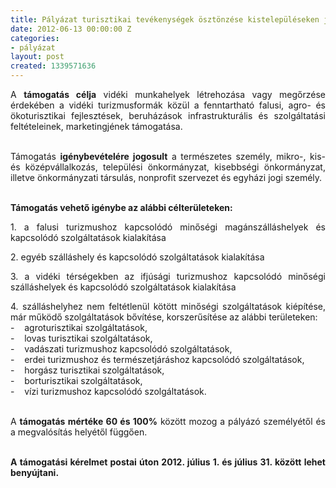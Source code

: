 ```yaml
---
title: Pályázat turisztikai tevékenységek ösztönzése kistelepüléseken júliusban!
date: 2012-06-13 00:00:00 Z
categories:
- pályázat
layout: post
created: 1339571636
---
```


<p style="text-align: justify;">A <strong>támogatás célja</strong> vidéki munkahelyek létrehozása vagy megőrzése érdekében a vidéki turizmusformák közül a fenntartható falusi, agro- és ökoturisztikai fejlesztések, beruházások infrastrukturális és szolgáltatási feltételeinek, marketingjének támogatása.</p><p style="text-align: justify;"><br>Támogatás <strong>igénybevételére jogosult</strong> a természetes személy, mikro-, kis- és középvállalkozás, települési önkormányzat, kisebbségi önkormányzat, illetve önkormányzati társulás, nonprofit szervezet és egyházi jogi személy.</p><p style="text-align: justify;"><br><strong>Támogatás vehető igénybe az alábbi célterületeken:</strong></p><p style="text-align: justify;">1. a falusi turizmushoz kapcsolódó minőségi magánszálláshelyek és kapcsolódó szolgáltatások kialakítása</p><p style="text-align: justify;">2. egyéb szálláshely és kapcsolódó szolgáltatások kialakítása</p><p style="text-align: justify;">3. a vidéki térségekben az ifjúsági turizmushoz kapcsolódó minőségi szálláshelyek és kapcsolódó szolgáltatások kialakítása</p><p style="text-align: justify;">4. szálláshelyhez nem feltétlenül kötött minőségi szolgáltatások kiépítése, már működő szolgáltatások bővítése, korszerűsítése az alábbi területeken:<br>-&nbsp;&nbsp;&nbsp; agroturisztikai szolgáltatások,<br>-&nbsp;&nbsp;&nbsp; lovas turisztikai szolgáltatások,<br>-&nbsp;&nbsp;&nbsp; vadászati turizmushoz kapcsolódó szolgáltatások,<br>-&nbsp;&nbsp;&nbsp; erdei turizmushoz és természetjáráshoz kapcsolódó szolgáltatások,<br>-&nbsp;&nbsp;&nbsp; horgász turisztikai szolgáltatások,<br>-&nbsp;&nbsp;&nbsp; borturisztikai szolgáltatások,<br>-&nbsp;&nbsp;&nbsp; vízi turizmushoz kapcsolódó szolgáltatások.</p><p style="text-align: justify;"><br>A <strong>támogatás mértéke 60 és 100%</strong> között mozog a pályázó személyétől és a megvalósítás helyétől függően.</p><p style="text-align: justify;"><br><strong>A támogatási kérelmet postai úton 2012. július 1. és július 31. között lehet benyújtani.</strong></p>
